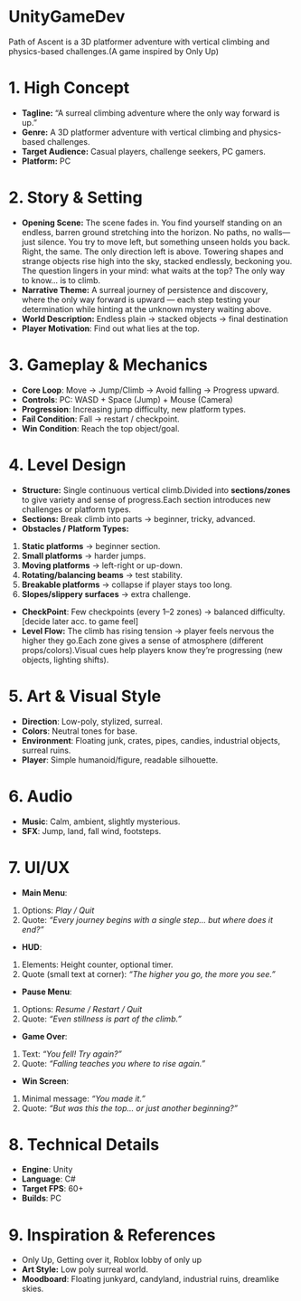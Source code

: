 # UnityGameDev
Path of Ascent is a 3D platformer adventure with vertical climbing and physics-based challenges.(A game inspired by Only Up)

# 1. High Concept

- **Tagline:** “A surreal climbing adventure where the only way forward is up.”
- **Genre:** A 3D platformer adventure with vertical climbing and physics-based challenges.
- **Target Audience:** Casual players, challenge seekers, PC gamers.
- **Platform:** PC

# 2. Story & Setting

- **Opening Scene:** The scene fades in. You find yourself standing on an endless, barren ground stretching into the horizon. No paths, no walls—just silence. You try to move left, but something unseen holds you back. Right, the same. The only direction left is above. Towering shapes and strange objects rise high into the sky, stacked endlessly, beckoning you. The question lingers in your mind: what waits at the top? The only way to know… is to climb.
- **Narrative Theme:** A surreal journey of persistence and discovery, where the only way forward is upward — each step testing your determination while hinting at the unknown mystery waiting above.
- **World Description:** Endless plain → stacked objects → final destination
- **Player Motivation**: Find out what lies at the top.

# 3. Gameplay & Mechanics

- **Core Loop**: Move → Jump/Climb → Avoid falling → Progress upward.
- **Controls**: PC: WASD + Space (Jump) + Mouse (Camera)
- **Progression**: Increasing jump difficulty, new platform types.
- **Fail Condition**: Fall → restart / checkpoint.
- **Win Condition**: Reach the top object/goal.

# 4. Level Design

- **Structure:** Single continuous vertical climb.Divided into **sections/zones** to give variety and sense of progress.Each section introduces new challenges or platform types.
- **Sections:** Break climb into parts → beginner, tricky, advanced.
- **Obstacles / Platform Types:**
1. **Static platforms** → beginner section.
2. **Small platforms** → harder jumps.
3. **Moving platforms** → left-right or up-down.
4. **Rotating/balancing beams** → test stability.
5. **Breakable platforms** → collapse if player stays too long.
6. **Slopes/slippery surfaces** → extra challenge.
- **CheckPoint**: Few checkpoints (every 1–2 zones) → balanced difficulty.[decide later acc. to game feel]
- **Level Flow:** The climb has rising tension → player feels nervous the higher they go.Each zone gives a sense of atmosphere (different props/colors).Visual cues help players know they’re progressing (new objects, lighting shifts).

# 5. Art & Visual Style

- **Direction**: Low-poly, stylized, surreal.
- **Colors**: Neutral tones for base.
- **Environment**: Floating junk, crates, pipes, candies, industrial objects, surreal ruins.
- **Player**: Simple humanoid/figure, readable silhouette.

# 6. Audio

- **Music**: Calm, ambient, slightly mysterious.
- **SFX**: Jump, land, fall wind, footsteps.

# 7. UI/UX

- **Main Menu**:
1. Options: *Play / Quit*
2. Quote: *“Every journey begins with a single step… but where does it end?”*
- **HUD**:
1. Elements: Height counter, optional timer.
2. Quote (small text at corner): *“The higher you go, the more you see.”*
- **Pause Menu**:
1. Options: *Resume / Restart / Quit*
2. Quote: *“Even stillness is part of the climb.”*
- **Game Over**:
1. Text: *“You fell! Try again?”*
2. Quote: *“Falling teaches you where to rise again.”*
- **Win Screen**:
1. Minimal message: *“You made it.”*
2. Quote: *“But was this the top… or just another beginning?”*

# 8. Technical Details

- **Engine**: Unity
- **Language**: C#
- **Target FPS**: 60+
- **Builds**: PC

# 9. Inspiration & References

- Only Up, Getting over it, Roblox lobby of only up
- **Art Style:** Low poly surreal world.
- **Moodboard**: Floating junkyard, candyland, industrial ruins, dreamlike skies.